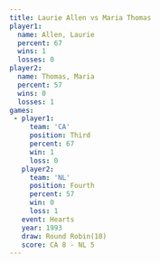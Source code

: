 ```yaml
---
title: Laurie Allen vs Maria Thomas
player1:             
  name: Allen, Laurie
  percent: 67        
  wins: 1            
  losses: 0          
player2:             
  name: Thomas, Maria
  percent: 57        
  wins: 0            
  losses: 1          
games:
 - player1:         
     team: 'CA'     
     position: Third
     percent: 67    
     win: 1         
     loss: 0        
   player2:          
     team: 'NL'      
     position: Fourth
     percent: 57     
     win: 0          
     loss: 1         
   event: Hearts        
   year: 1993           
   draw: Round Robin(10)
   score: CA 8 - NL 5   
---
```

